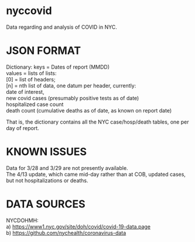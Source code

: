 # nyccovid
Data regarding and analysis of COVID in NYC.

# JSON FORMAT
Dictionary:  	keys = Dates of report (MMDD)<br>
		values = lists of lists:<br>
			[0] = list of headers; <br>
			[n] = nth list of data, one datum per header, currently:<br>
				date of interest,<br>
				new covid cases (presumably positive tests as of date)<br>
				hospitalized case count <br>
				death count (cumulative deaths as of date, as known on report date)<br>

That is, the dictionary contains all the NYC case/hosp/death tables, one per day of report.

# KNOWN ISSUES
Data for 3/28 and 3/29 are not presently available. <br>
The 4/13 update, which came mid-day rather than at COB, updated cases, but not hospitalizations or deaths.

# DATA SOURCES
NYCDOHMH: <br>
	a) https://www1.nyc.gov/site/doh/covid/covid-19-data.page<br>
	b) https://github.com/nychealth/coronavirus-data<br>